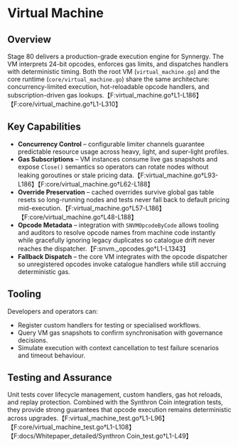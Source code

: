 # Virtual Machine

## Overview
Stage 80 delivers a production-grade execution engine for Synnergy. The VM interprets 24-bit opcodes, enforces gas limits, and dispatches handlers with deterministic timing. Both the root VM (`virtual_machine.go`) and the core runtime (`core/virtual_machine.go`) share the same architecture: concurrency-limited execution, hot-reloadable opcode handlers, and subscription-driven gas lookups.【F:virtual_machine.go†L1-L186】【F:core/virtual_machine.go†L1-L310】

## Key Capabilities
- **Concurrency Control** – configurable limiter channels guarantee predictable resource usage across heavy, light, and super-light profiles.
- **Gas Subscriptions** – VM instances consume live gas snapshots and expose `Close()` semantics so operators can rotate nodes without leaking goroutines or stale pricing data.【F:virtual_machine.go†L93-L186】【F:core/virtual_machine.go†L62-L188】
- **Override Preservation** – cached overrides survive global gas table resets so long-running nodes and tests never fall back to default pricing mid-execution.【F:virtual_machine.go†L57-L186】【F:core/virtual_machine.go†L48-L188】
- **Opcode Metadata** – integration with `SNVMOpcodeByCode` allows tooling and auditors to resolve opcode names from machine code instantly while gracefully ignoring legacy duplicates so catalogue drift never reaches the dispatcher.【F:snvm._opcodes.go†L1-L1343】
- **Fallback Dispatch** – the core VM integrates with the opcode dispatcher so unregistered opcodes invoke catalogue handlers while still accruing deterministic gas.

## Tooling
Developers and operators can:
- Register custom handlers for testing or specialised workflows.
- Query VM gas snapshots to confirm synchronisation with governance decisions.
- Simulate execution with context cancellation to test failure scenarios and timeout behaviour.

## Testing and Assurance
Unit tests cover lifecycle management, custom handlers, gas hot reloads, and replay protection. Combined with the Synthron Coin integration tests, they provide strong guarantees that opcode execution remains deterministic across upgrades.【F:virtual_machine_test.go†L1-L96】【F:core/virtual_machine_test.go†L1-L108】【F:docs/Whitepaper_detailed/Synthron Coin_test.go†L1-L49】
